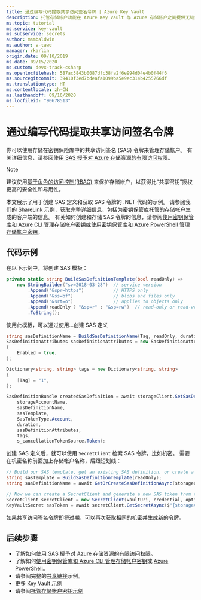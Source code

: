 ```yaml
---
title: 通过编写代码提取共享访问签名令牌 | Azure Key Vault
description: 托管存储帐户功能在 Azure Key Vault 与 Azure 存储帐户之间提供无缝集成。 此示例使用 Azure SDK for .NET 管理 SAS 令牌。
ms.topic: tutorial
ms.service: key-vault
ms.subservice: secrets
author: msmbaldwin
ms.author: v-tawe
manager: rkarlin
origin.date: 09/10/2019
ms.date: 09/15/2020
ms.custom: devx-track-csharp
ms.openlocfilehash: 587ac3843b0087dfc38fa2f6e994d04e4b0f44f6
ms.sourcegitcommit: 39410f3ed7bdeafa1099ba5e9ec314b4255766df
ms.translationtype: HT
ms.contentlocale: zh-CN
ms.lasthandoff: 09/16/2020
ms.locfileid: "90678513"
---
```

# <a name="fetch-shared-access-signature-tokens-in-code"></a>通过编写代码提取共享访问签名令牌

你可以使用存储在密钥保险库中的共享访问签名 (SAS) 令牌来管理存储帐户。 有关详细信息，请参阅[使用 SAS 授予对 Azure 存储资源的有限访问权限](../../storage/common/storage-sas-overview.md)。

> [!NOTE]
> 建议使用[基于角色的访问控制(RBAC)](../../storage/common/storage-auth-aad.md) 来保护存储帐户，以获得比“共享密钥”授权更高的安全性和易用性。

本文展示了用于创建 SAS 定义和获取 SAS 令牌的 .NET 代码的示例。 请参阅我们的 [ShareLink](https://docs.microsoft.com/samples/azure/azure-sdk-for-net/share-link/) 示例，获取完整详细信息，包括为密钥保管库托管的存储帐户生成的客户端的信息。 有关如何创建和存储 SAS 令牌的信息，请参阅[使用密钥保管库和 Azure CLI 管理存储帐户密钥](overview-storage-keys.md)或[使用密钥保管库和 Azure PowerShell 管理存储帐户密钥](overview-storage-keys-powershell.md)。

## <a name="code-samples"></a>代码示例

在以下示例中，将创建 SAS 模板：

```csharp
private static string BuildSasDefinitionTemplate(bool readOnly) =>
    new StringBuilder("sv=2018-03-28")  // service version
        .Append("&spr=https")           // HTTPS only
        .Append("&ss=bf")               // blobs and files only
        .Append("&srt=o")               // applies to objects only
        .Append(readOnly ? "&sp=r" : "&sp=rw")  // read-only or read-write
        .ToString();
```

使用此模板，可以通过使用...创建 SAS 定义 

```csharp
string sasDefinitionName = BuildSasDefinitionName(Tag, readOnly, duration);
SasDefinitionAttributes sasDefinitionAttributes = new SasDefinitionAttributes
{
    Enabled = true,
};

Dictionary<string, string> tags = new Dictionary<string, string>
{
    [Tag] = "1",
};

SasDefinitionBundle createdSasDefinition = await storageClient.SetSasDefinitionAsync(
    storageAccountName,
    sasDefinitionName,
    sasTemplate,
    SasTokenType.Account,
    duration,
    sasDefinitionAttributes,
    tags,
    s_cancellationTokenSource.Token);
```

创建 SAS 定义后，就可以使用 `SecretClient` 检索 SAS 令牌，比如机密。 需要在机密名称前面加上存储帐户名称，后跟短划线：

```csharp
// Build our SAS template, get an existing SAS definition, or create a new one.
string sasTemplate = BuildSasDefinitionTemplate(readOnly);
string sasDefinitionName = await GetOrCreateSasDefinitionAsync(storageClient, storageAccountName, sasTemplate, days, readOnly);

// Now we can create a SecretClient and generate a new SAS token from the storage account and SAS definition names.
SecretClient secretClient = new SecretClient(vaultUri, credential, options);
KeyVaultSecret sasToken = await secretClient.GetSecretAsync($"{storageAccountName}-{sasDefinitionName}", cancellationToken: s_cancellationTokenSource.Token);
```

如果共享访问签名令牌即将过期，可以再次获取相同的机密并生成新的令牌。

## <a name="next-steps"></a>后续步骤
- 了解如何[使用 SAS 授予对 Azure 存储资源的有限访问权限](../../storage/common/storage-sas-overview.md)。
- 了解如何[使用密钥保管库和 Azure CLI 管理存储帐户密钥](overview-storage-keys.md)或 [Azure PowerShell](overview-storage-keys-powershell.md)。
- 请参阅完整的[共享链接](https://docs.microsoft.com/samples/azure/azure-sdk-for-net/share-link/)示例。
- 更多 [Key Vault 示例](https://docs.microsoft.com/samples/browse/?expanded=azure&products=azure-key-vault)
- 请参阅[托管存储帐户密钥示例](https://github.com/Azure-Samples?utf8=%E2%9C%93&q=key+vault+storage&type=&language=)
